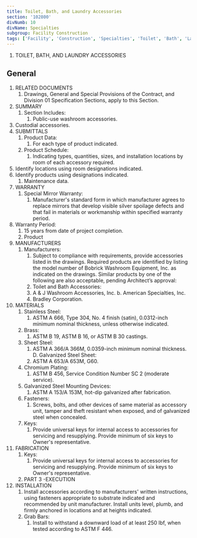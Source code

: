 ```yaml
---
title: Toilet, Bath, and Laundry Accessories
section: '102800'
divNumb: 10
divName: Specialties
subgroup: Facility Construction
tags: ['Facility', 'Construction', 'Specialties', 'Toilet', 'Bath', 'Laundry', 'Accessories']
---
```



1. TOILET, BATH, AND LAUNDRY ACCESSORIES

## General

1. RELATED DOCUMENTS
   1. Drawings, General and Special Provisions of the Contract, and Division 01 Specification Sections, apply to this Section.
2. SUMMARY
   1. Section Includes:
      1. Public-use washroom accessories.
2. Custodial accessories.
3. SUBMITTALS
   1. Product Data:
      1. For each type of product indicated.
   1. Product Schedule:
      1. Indicating types, quantities, sizes, and installation locations by room of each accessory required.
1. Identify locations using room designations indicated.
2. Identify products using designations indicated. 
   1. Maintenance data.
4. WARRANTY
   1. Special Mirror Warranty:
      1. Manufacturer's standard form in which manufacturer agrees to replace mirrors that develop visible silver spoilage defects and that fail in materials or workmanship within specified warranty period.
1. Warranty Period:
      1. 15 years from date of project completion. 
   1. Product
1. MANUFACTURERS
   1. Manufacturers:
      1. Subject to compliance with requirements, provide accessories listed in the drawings. Required products are identified by listing the model number of Bobrick Washroom Equipment, Inc. as indicated on the drawings. Similar products by one of the following are also acceptable, pending Architect’s approval:
      1. Toilet and Bath Accessories:
      1. A & J Washroom Accessories, Inc. b. American Specialties, Inc.
      1. Bradley Corporation.
2. MATERIALS
   1. Stainless Steel:
      1. ASTM A 666, Type 304, No. 4 finish (satin), 0.0312-inch minimum nominal thickness, unless otherwise indicated.
   1. Brass:
      1. ASTM B 19, ASTM B 16, or ASTM B 30 castings.
   1. Sheet Steel:
      1. ASTM A 366/A 366M, 0.0359-inch minimum nominal thickness. D. Galvanized Steel Sheet:
      1. ASTM A 653/A 653M, G60.
   1. Chromium Plating:
      1. ASTM B 456, Service Condition Number SC 2 (moderate service).
   1. Galvanized Steel Mounting Devices:
      1. ASTM A 153/A 153M, hot-dip galvanized after fabrication.
   1. Fasteners:
      1. Screws, bolts, and other devices of same material as accessory unit, tamper and theft resistant when exposed, and of galvanized steel when concealed.
   1. Keys:
      1. Provide universal keys for internal access to accessories for servicing and resupplying.
Provide minimum of six keys to Owner's representative.
3. FABRICATION
   1. Keys:
      1. Provide universal keys for internal access to accessories for servicing and resupplying.
Provide minimum of six keys to Owner's representative. 
   1. PART 3 -EXECUTION
1. INSTALLATION
   1. Install accessories according to manufacturers' written instructions, using fasteners appropriate to substrate indicated and recommended by unit manufacturer. Install units level, plumb, and firmly anchored in locations and at heights indicated.
   1. Grab Bars:
      1. Install to withstand a downward load of at least 250 lbf, when tested according to
ASTM F 446.

